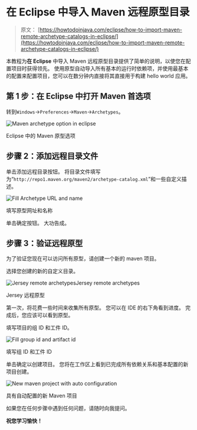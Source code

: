 # 在 Eclipse 中导入 Maven 远程原型目录

> 原文： [https://howtodoinjava.com/eclipse/how-to-import-maven-remote-archetype-catalogs-in-eclipse/](https://howtodoinjava.com/eclipse/how-to-import-maven-remote-archetype-catalogs-in-eclipse/)

本教程为**在 Eclipse** 中导入 Maven 远程原型目录提供了简单的说明，以使您在配置项目时获得领先。 使用原型自动导入所有基本的运行时依赖项，并使用最基本的配置来配置项目，您可以在数分钟内直接将其直接用于构建 hello world 应用。

## 第 1 步：在 Eclipse 中打开 Maven 首选项

转到`Windows`->`Preferences`->`Maven`->`Archetypes`。

![Maven archetype option in eclipse](img/f6bb8f29d94607e9f3f62750d8db1bba.png)

Eclipse 中的 Maven 原型选项



## 步骤 2：添加远程目录文件

单击添加远程目录按钮。 将目录文件填写为“`http://repo1.maven.org/maven2/archetype-catalog.xml`”和一些自定义描述。

![Fill Archetype URL and name](img/1ee642feec8b9dc289a6cc54598579da.png)

填写原型网址和名称



单击确定按钮。 大功告成。

## 步骤 3：验证远程原型

为了验证您现在可以访问所有原型，请创建一个新的 maven 项目。

选择您创建的新的自定义目录。

![Jersey remote archetypesJersey remote archetypes](img/c8c860cd9e98cc00f265f92f72fb2bff.png)

Jersey 远程原型

第一次，将花费一些时间来收集所有原型。 您可以在 IDE 的右下角看到进度。 完成后，您应该可以看到原型。

填写项目的组 ID 和工件 ID。

![Fill group id and artifact id](img/bec2a04490cf72638e5fb6da1c4e9e38.png)

填写组 ID 和工件 ID


单击确定以创建项目。 您将在工作区上看到已完成所有依赖关系和基本配置的新项目创建。

![New maven project with auto configuration](img/165a75a528b3fdb5a0e73a711967ca08.png)

具有自动配置的新 Maven 项目



如果您在任何步骤中遇到任何问题，请随时向我提问。

**祝您学习愉快！**